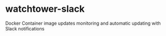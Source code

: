 # watchtower-slack
Docker Container image updates monitoring and automatic updating with Slack notifications
